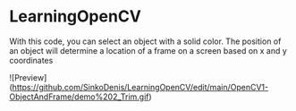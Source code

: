 # LearningOpenCV

With this code, you can select an object with a solid color. The position of an object will determine a location of a frame on a screen based on x and y coordinates

![Preview] (https://github.com/SinkoDenis/LearningOpenCV/edit/main/OpenCV1-ObjectAndFrame/demo%202_Trim.gif)
